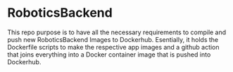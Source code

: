 # RoboticsBackend

This repo purpose is to have all the necessary requirements to compile and push new RoboticsBackend Images to Dockerhub.  Esentially, it holds the Dockerfile scripts to make the respective app images and a github action that joins everything into a Docker container image that is pushed into Dockerhub.

